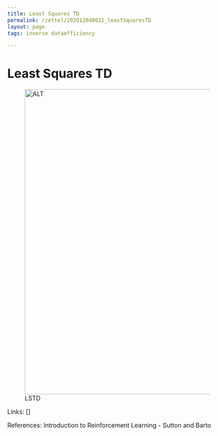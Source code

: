 ```yaml
---
title: Least Squares TD
permalink: /zettel/202012040022_leastSquaresTD
layout: page
tags: inverse dataefficiency

---
```

# Least Squares TD

<figure>
  <img src="/zettel/Images/ReinforcementLearning/LSTDVOdTwo.png"
     alt="ALT"
     class="centerImage"
     style="width: 700px;" />
  <figcaption> LSTD </figcaption>     
</figure>

Links: []

References: Introduction to Reinforcement Learning - Sutton and Barto

